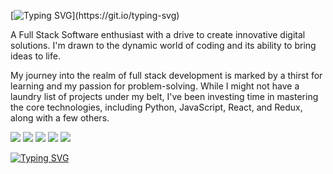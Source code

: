 [![Typing SVG](https://readme-typing-svg.demolab.com?font=lato&duration=1000&color=9170B4&multiline=true&width=435&lines=Hi%2C+I'm+Alex!)](https://git.io/typing-svg)

<p>A Full Stack Software enthusiast with a drive to create innovative digital solutions. I'm drawn to the dynamic world of coding and its ability to bring ideas to life.</p>

<p>My journey into the realm of full stack development is marked by a thirst for learning and my passion for problem-solving. While I might not have a laundry list of projects under my belt, I've been investing time in mastering the core technologies, including Python, JavaScript, React, and Redux, along with a few others.</p>

<!-- ![Top Langs](https://github-readme-stats.vercel.app/api/top-langs/?username=vallem13&hide=glsl,mako,php,shell&langs_count=10&theme=ocean_dark) ![Anurag's GitHub stats](https://github-readme-stats.vercel.app/api?username=vallem13&hide=stars,prs,contribs&show_icons=true&theme=ocean_dark) -->

<div></div>

<!--<div style="display: flex; justify-content: center;">
    <img src="https://github-readme-stats.vercel.app/api/top-langs/?username=vallem13&hide=glsl,mako,php,shell&langs_count=10&theme=ocean_dark" alt="Top Langs" />
    <img src="https://github-readme-stats.vercel.app/api?username=vallem13&hide=stars,prs,contribs&show_icons=true&theme=ocean_dark" alt="GitHub stats" />
</div>-->

<div>
    <img src="http://github-profile-summary-cards.vercel.app/api/cards/profile-details?username=vallem13&theme=monokai" />
    <img src="http://github-profile-summary-cards.vercel.app/api/cards/repos-per-language?username=vallem13&theme=monokai&exclude={exclude}" />
    <img src="http://github-profile-summary-cards.vercel.app/api/cards/most-commit-language?username=vallem13&theme=monokai&exclude={exclude}" />
    <img src="http://github-profile-summary-cards.vercel.app/api/cards/stats?username=vallem13&theme=monokai" />
    <img src="http://github-profile-summary-cards.vercel.app/api/cards/productive-time?username=vallem13&theme=monokai&utcOffset={utcOffset}" />
</div>


[![Typing SVG](https://readme-typing-svg.demolab.com?font=lato&duration=1000&color=9170B4&multiline=true&width=435&lines=Languages+&+Skills)](https://git.io/typing-svg)


<!-- ![Peek 2020-07-09 15-53](https://user-images.githubusercontent.com/7910856/87048834-84abea80-c1fc-11ea-9342-27b96a046ba4.gif) -->

<!--
**vallem13/vallem13** is a ✨ _special_ ✨ repository because its `README.md` (this file) appears on your GitHub profile.

Here are some ideas to get you started:

- 🔭 I’m currently working on ...
- 🌱 I’m currently learning ...
- 👯 I’m looking to collaborate on ...
- 🤔 I’m looking for help with ...
- 💬 Ask me about ...
- 📫 How to reach me: ...
- 😄 Pronouns: ...
- ⚡ Fun fact: ...
-->
